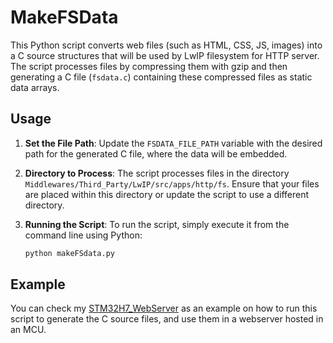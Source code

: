 # MakeFSData

This Python script converts web files (such as HTML, CSS, JS, images) into a C source structures that will be used by LwIP filesystem for HTTP server. The script processes files by compressing them with gzip and then generating a C file (`fsdata.c`) containing these compressed files as static data arrays.

## Usage

1. **Set the File Path**:
   Update the `FSDATA_FILE_PATH` variable with the desired path for the generated C file, where the data will be embedded.

2. **Directory to Process**:
   The script processes files in the directory `Middlewares/Third_Party/LwIP/src/apps/http/fs`. Ensure that your files are placed within this directory or update the script to use a different directory.

3. **Running the Script**:
   To run the script, simply execute it from the command line using Python:
   ```bash
   python makeFSdata.py
    ```
   
## Example
You can check my [STM32H7_WebServer](https://github.com/yahyayozo/STM32H7_WebServer) as an example on how to run this script to generate the C source files, and use them in a webserver hosted in an MCU.
